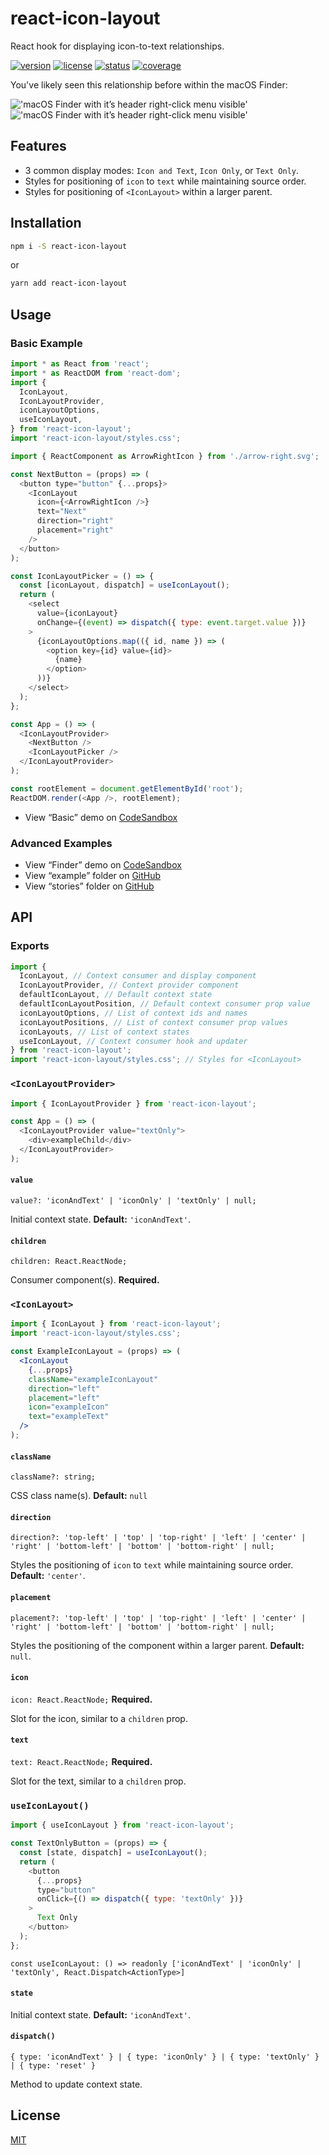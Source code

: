 # react-icon-layout

React hook for displaying icon-to-text relationships.

[![version](https://img.shields.io/npm/v/react-icon-layout.svg?style=flat-square)](https://www.npmjs.com/package/react-icon-layout)
[![license](https://img.shields.io/npm/l/react-icon-layout?style=flat-square)](https://github.com/michaelschwobe/react-icon-layout/blob/master/LICENSE)
[![status](https://img.shields.io/github/workflow/status/michaelschwobe/react-icon-layout/CI?style=flat-square)](https://www.npmjs.com/package/react-icon-layout)
[![coverage](https://codecov.io/gh/michaelschwobe/react-icon-layout/branch/master/graph/badge.svg?token=NN3EY45TXL)](https://codecov.io/gh/michaelschwobe/react-icon-layout)

You've likely seen this relationship before within the macOS Finder:

!['macOS Finder with it’s header right-click menu visible'](https://github.com/michaelschwobe/react-icon-layout/raw/develop/media/Finder-light.png#gh-light-mode-only)!['macOS Finder with it’s header right-click menu visible'](https://github.com/michaelschwobe/react-icon-layout/raw/develop/media/Finder-dark.png#gh-dark-mode-only)

## Features

- 3 common display modes: `Icon and Text`, `Icon Only`, or `Text Only`.
- Styles for positioning of `icon` to `text` while maintaining source order.
- Styles for positioning of `<IconLayout>` within a larger parent.

## Installation

```sh
npm i -S react-icon-layout
```

or

```sh
yarn add react-icon-layout
```

## Usage

### Basic Example

```js
import * as React from 'react';
import * as ReactDOM from 'react-dom';
import {
  IconLayout,
  IconLayoutProvider,
  iconLayoutOptions,
  useIconLayout,
} from 'react-icon-layout';
import 'react-icon-layout/styles.css';

import { ReactComponent as ArrowRightIcon } from './arrow-right.svg';

const NextButton = (props) => (
  <button type="button" {...props}>
    <IconLayout
      icon={<ArrowRightIcon />}
      text="Next"
      direction="right"
      placement="right"
    />
  </button>
);

const IconLayoutPicker = () => {
  const [iconLayout, dispatch] = useIconLayout();
  return (
    <select
      value={iconLayout}
      onChange={(event) => dispatch({ type: event.target.value })}
    >
      {iconLayoutOptions.map(({ id, name }) => (
        <option key={id} value={id}>
          {name}
        </option>
      ))}
    </select>
  );
};

const App = () => (
  <IconLayoutProvider>
    <NextButton />
    <IconLayoutPicker />
  </IconLayoutProvider>
);

const rootElement = document.getElementById('root');
ReactDOM.render(<App />, rootElement);
```

- View “Basic” demo on [CodeSandbox](https://codesandbox.io/s/react-icon-layout-basic-example-urw6e)

### Advanced Examples

- View “Finder” demo on [CodeSandbox](https://codesandbox.io/s/react-icon-layout-finder-example-dzedn)
- View “example” folder on [GitHub](https://github.com/michaelschwobe/react-icon-layout/tree/master/example)
- View “stories” folder on [GitHub](https://github.com/michaelschwobe/react-icon-layout/tree/master/stories)

## API

### Exports

```js
import {
  IconLayout, // Context consumer and display component
  IconLayoutProvider, // Context provider component
  defaultIconLayout, // Default context state
  defaultIconLayoutPosition, // Default context consumer prop value
  iconLayoutOptions, // List of context ids and names
  iconLayoutPositions, // List of context consumer prop values
  iconLayouts, // List of context states
  useIconLayout, // Context consumer hook and updater
} from 'react-icon-layout';
import 'react-icon-layout/styles.css'; // Styles for <IconLayout>
```

### `<IconLayoutProvider>`

```js
import { IconLayoutProvider } from 'react-icon-layout';

const App = () => (
  <IconLayoutProvider value="textOnly">
    <div>exampleChild</div>
  </IconLayoutProvider>
);
```

#### `value`

`value?: 'iconAndText' | 'iconOnly' | 'textOnly' | null;`

Initial context state. **Default:** `'iconAndText'`.

#### `children`

`children: React.ReactNode;`

Consumer component(s). **Required.**

### `<IconLayout>`

```jsx
import { IconLayout } from 'react-icon-layout';
import 'react-icon-layout/styles.css';

const ExampleIconLayout = (props) => (
  <IconLayout
    {...props}
    className="exampleIconLayout"
    direction="left"
    placement="left"
    icon="exampleIcon"
    text="exampleText"
  />
);
```

#### `className`

`className?: string;`

CSS class name(s). **Default:** `null`

#### `direction`

`direction?: 'top-left' | 'top' | 'top-right' | 'left' | 'center' | 'right' | 'bottom-left' | 'bottom' | 'bottom-right' | null;`

Styles the positioning of `icon` to `text` while maintaining source order. **Default:** `'center'`.

#### `placement`

`placement?: 'top-left' | 'top' | 'top-right' | 'left' | 'center' | 'right' | 'bottom-left' | 'bottom' | 'bottom-right' | null;`

Styles the positioning of the component within a larger parent. **Default:** `null`.

#### `icon`

`icon: React.ReactNode;` **Required.**

Slot for the icon, similar to a `children` prop.

#### `text`

`text: React.ReactNode;` **Required.**

Slot for the text, similar to a `children` prop.

### `useIconLayout()`

```js
import { useIconLayout } from 'react-icon-layout';

const TextOnlyButton = (props) => {
  const [state, dispatch] = useIconLayout();
  return (
    <button
      {...props}
      type="button"
      onClick={() => dispatch({ type: 'textOnly' })}
    >
      Text Only
    </button>
  );
};
```

`const useIconLayout: () => readonly ['iconAndText' | 'iconOnly' | 'textOnly', React.Dispatch<ActionType>]`

#### `state`

Initial context state. **Default:** `'iconAndText'`.

#### `dispatch()`

`{ type: 'iconAndText' } | { type: 'iconOnly' } | { type: 'textOnly' } | { type: 'reset' }`

Method to update context state.

## License

[MIT](https://github.com/michaelschwobe/react-icon-layout/blob/master/LICENSE)
